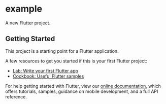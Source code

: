 # example

A new Flutter project.

## Getting Started

This project is a starting point for a Flutter application.

A few resources to get you started if this is your first Flutter project:

- [Lab: Write your first Flutter app](https://flutter.dev/documentation/get-started/codelab)
- [Cookbook: Useful Flutter samples](https://flutter.dev/documentation/cookbook)

For help getting started with Flutter, view our
[online documentation](https://flutter.dev/docs), which offers tutorials,
samples, guidance on mobile development, and a full API reference.
